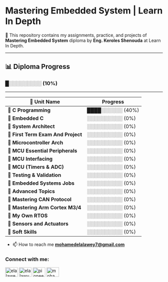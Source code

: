 #  Mastering Embedded System | Learn In Depth

📌 This repository contains my assignments, practice, and projects of **Mastering Embedded System** diploma by **Eng. Keroles Shenouda** at Learn In Depth.

---

## 📊 Diploma Progress  
### █░░░░░░░░░ (10%)


---

| 📌 Unit Name                            | Progress         |
|-----------------------------------------|-----------------|
| 🔹 **C Programming**                    | ████░░░░░░ (40%) |
| 🔹 **Embedded C**                        | ░░░░░░░░░░ (0%)  |
| 🔹 **System Architect**                  | ░░░░░░░░░░ (0%)  |
| 🔹 **First Term Exam And Project**       | ░░░░░░░░░░ (0%)  |
| 🔹 **Microcontroller Arch**              | ░░░░░░░░░░ (0%)  |
| 🔹 **MCU Essential Peripherals**         | ░░░░░░░░░░ (0%)  |
| 🔹 **MCU Interfacing**                   | ░░░░░░░░░░ (0%)  |
| 🔹 **MCU (Timers & ADC)**                | ░░░░░░░░░░ (0%)  |
| 🔹 **Testing & Validation**              | ░░░░░░░░░░ (0%)  |
| 🔹 **Embedded Systems Jobs**             | ░░░░░░░░░░ (0%)  |
| 🔹 **Advanced Topics**                   | ░░░░░░░░░░ (0%)  |
| 🔹 **Mastering CAN Protocol**            | ░░░░░░░░░░ (0%)  |
| 🔹 **Mastering Arm Cortex M3/4**         | ░░░░░░░░░░ (0%)  |
| 🔹 **My Own RTOS**                       | ░░░░░░░░░░ (0%)  |
| 🔹 **Sensors and Actuators**             | ░░░░░░░░░░ (0%)  |
| 🔹 **Soft Skills**                       | ░░░░░░░░░░ (0%)  |


- 📫 How to reach me **mohamedelalawey7@gmail.com**

<h3 align="left">Connect with me:</h3>
<p align="left">
<a href="https://twitter.com/elalawey" target="blank"><img align="center" src="https://raw.githubusercontent.com/rahuldkjain/github-profile-readme-generator/master/src/images/icons/Social/twitter.svg" alt="elalawey" height="30" width="40" /></a>
<a href="https://linkedin.com/in/elalawy" target="blank"><img align="center" src="https://raw.githubusercontent.com/rahuldkjain/github-profile-readme-generator/master/src/images/icons/Social/linked-in-alt.svg" alt="elalawy" height="30" width="40" /></a>
<a href="https://fb.com/pioneer383" target="blank"><img align="center" src="https://raw.githubusercontent.com/rahuldkjain/github-profile-readme-generator/master/src/images/icons/Social/facebook.svg" alt="pioneer383" height="30" width="40" /></a>
<a href="https://www.hackerrank.com/mohamedelalawey7" target="blank"><img align="center" src="https://raw.githubusercontent.com/rahuldkjain/github-profile-readme-generator/master/src/images/icons/Social/hackerrank.svg" alt="mohamedelalawey7" height="30" width="40" /></a>
</p>
